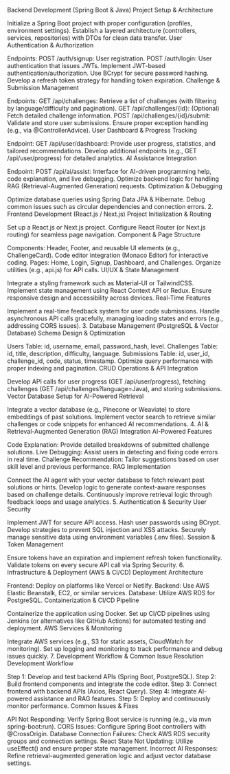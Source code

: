 Backend Development (Spring Boot & Java)
Project Setup & Architecture

Initialize a Spring Boot project with proper configuration (profiles, environment settings).
Establish a layered architecture (controllers, services, repositories) with DTOs for clean data transfer.
User Authentication & Authorization

Endpoints:
POST /auth/signup: User registration.
POST /auth/login: User authentication that issues JWTs.
Implement JWT-based authentication/authorization.
Use BCrypt for secure password hashing.
Develop a refresh token strategy for handling token expiration.
Challenge & Submission Management

Endpoints:
GET /api/challenges: Retrieve a list of challenges (with filtering by language/difficulty and pagination).
GET /api/challenges/{id}: (Optional) Fetch detailed challenge information.
POST /api/challenges/{id}/submit: Validate and store user submissions.
Ensure proper exception handling (e.g., via @ControllerAdvice).
User Dashboard & Progress Tracking

Endpoint:
GET /api/user/dashboard: Provide user progress, statistics, and tailored recommendations.
Develop additional endpoints (e.g., GET /api/user/progress) for detailed analytics.
AI Assistance Integration

Endpoint:
POST /api/ai/assist: Interface for AI-driven programming help, code explanation, and live debugging.
Optimize backend logic for handling RAG (Retrieval-Augmented Generation) requests.
Optimization & Debugging

Optimize database queries using Spring Data JPA & Hibernate.
Debug common issues such as circular dependencies and connection errors. 2. Frontend Development (React.js / Next.js)
Project Initialization & Routing

Set up a React.js or Next.js project.
Configure React Router (or Next.js routing) for seamless page navigation.
Component & Page Structure

Components:
Header, Footer, and reusable UI elements (e.g., ChallengeCard).
Code editor integration (Monaco Editor) for interactive coding.
Pages:
Home, Login, Signup, Dashboard, and Challenges.
Organize utilities (e.g., api.js) for API calls.
UI/UX & State Management

Integrate a styling framework such as Material-UI or TailwindCSS.
Implement state management using React Context API or Redux.
Ensure responsive design and accessibility across devices.
Real-Time Features

Implement a real-time feedback system for user code submissions.
Handle asynchronous API calls gracefully, managing loading states and errors (e.g., addressing CORS issues). 3. Database Management (PostgreSQL & Vector Database)
Schema Design & Optimization

Users Table: id, username, email, password_hash, level.
Challenges Table: id, title, description, difficulty, language.
Submissions Table: id, user_id, challenge_id, code, status, timestamp.
Optimize query performance with proper indexing and pagination.
CRUD Operations & API Integration

Develop API calls for user progress (GET /api/user/progress), fetching challenges (GET /api/challenges?language=Java), and storing submissions.
Vector Database Setup for AI-Powered Retrieval

Integrate a vector database (e.g., Pinecone or Weaviate) to store embeddings of past solutions.
Implement vector search to retrieve similar challenges or code snippets for enhanced AI recommendations. 4. AI & Retrieval-Augmented Generation (RAG) Integration
AI-Powered Features

Code Explanation: Provide detailed breakdowns of submitted challenge solutions.
Live Debugging: Assist users in detecting and fixing code errors in real time.
Challenge Recommendation: Tailor suggestions based on user skill level and previous performance.
RAG Implementation

Connect the AI agent with your vector database to fetch relevant past solutions or hints.
Develop logic to generate context-aware responses based on challenge details.
Continuously improve retrieval logic through feedback loops and usage analytics. 5. Authentication & Security
User Security

Implement JWT for secure API access.
Hash user passwords using BCrypt.
Develop strategies to prevent SQL injection and XSS attacks.
Securely manage sensitive data using environment variables (.env files).
Session & Token Management

Ensure tokens have an expiration and implement refresh token functionality.
Validate tokens on every secure API call via Spring Security. 6. Infrastructure & Deployment (AWS & CI/CD)
Deployment Architecture

Frontend: Deploy on platforms like Vercel or Netlify.
Backend: Use AWS Elastic Beanstalk, EC2, or similar services.
Database: Utilize AWS RDS for PostgreSQL.
Containerization & CI/CD Pipeline

Containerize the application using Docker.
Set up CI/CD pipelines using Jenkins (or alternatives like GitHub Actions) for automated testing and deployment.
AWS Services & Monitoring

Integrate AWS services (e.g., S3 for static assets, CloudWatch for monitoring).
Set up logging and monitoring to track performance and debug issues quickly. 7. Development Workflow & Common Issue Resolution
Development Workflow

Step 1: Develop and test backend APIs (Spring Boot, PostgreSQL).
Step 2: Build frontend components and integrate the code editor.
Step 3: Connect frontend with backend APIs (Axios, React Query).
Step 4: Integrate AI-powered assistance and RAG features.
Step 5: Deploy and continuously monitor performance.
Common Issues & Fixes

API Not Responding: Verify Spring Boot service is running (e.g., via mvn spring-boot:run).
CORS Issues: Configure Spring Boot controllers with @CrossOrigin.
Database Connection Failures: Check AWS RDS security groups and connection settings.
React State Not Updating: Utilize useEffect() and ensure proper state management.
Incorrect AI Responses: Refine retrieval-augmented generation logic and adjust vector database settings.
